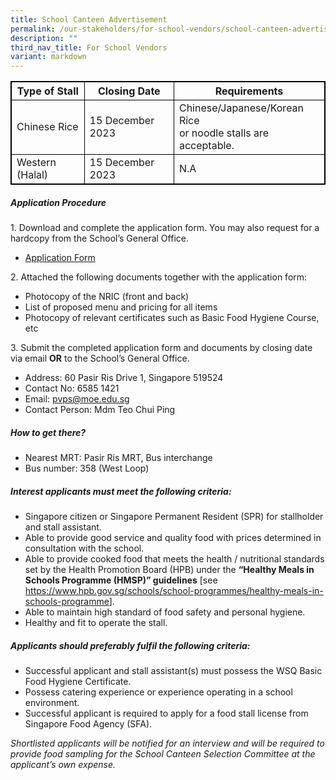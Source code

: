 ```yaml
---
title: School Canteen Advertisement
permalink: /our-stakeholders/for-school-vendors/school-canteen-advertisement/
description: ""
third_nav_title: For School Vendors
variant: markdown
---
```

<style>
table, th, td {
  border:1px solid black;
}
</style>


<table style="width:100%">
  <tbody><tr>
    <th>Type of Stall</th>
    <th>Closing Date</th>
    <th>Requirements</th>
  </tr>
  <tr>
    <td>Chinese Rice</td>
    <td>15 December 2023</td>
    <td>Chinese/Japanese/Korean Rice<br>or noodle stalls are acceptable.</td>
  </tr>
		<tr>
			<td>Western (Halal)</td>
			<td>15 December 2023</td>
			<td>N.A</td>
</tr></tbody></table>


<h5>Application Procedure</h5>

<p>1. Download and complete the application form. You may also request for a hardcopy from the School’s General Office.</p>
<ul>
 <li><a href="https://www.prcss.moe.edu.sg/files/School%20Canteen%20Advertisement/formbf7%20(2018).pdf">Application Form</a></li>
	</ul>

<p>2. Attached the following documents together with the application form:</p>
<ul>
	<li>Photocopy of the NRIC (front and back)</li>
	<li>List of proposed menu and pricing for all items</li>
	<li>Photocopy of relevant certificates such as Basic Food Hygiene Course, etc</li>
</ul>

<p>3. Submit the completed application form and documents by closing date via email <b>OR</b> to the School’s General Office.</p>
<ul>
	<li>Address: 60 Pasir Ris Drive 1, Singapore 519524</li>
	<li>Contact No: 6585 1421</li>
	<li>Email:&nbsp;<a href="pvps@moe.edu.sg">pvps@moe.edu.sg</a></li>
	<li>Contact Person: Mdm Teo Chui Ping</li>
</ul>

<h5>How to get there?</h5>
<ul>
	<li>Nearest MRT: Pasir Ris MRT, Bus interchange</li>
	<li>Bus number: 358 (West Loop)</li>
</ul>

<h5>Interest applicants must meet the following criteria:</h5>
<ul>
 <li>Singapore citizen or Singapore Permanent Resident (SPR) for stallholder and stall assistant.</li>
 <li>Able to provide good service and quality food with prices determined in consultation with the school.</li>
 <li>Able to provide cooked food that meets the health / nutritional standards set by the Health Promotion Board (HPB) under the <b>“Healthy Meals in Schools Programme (HMSP)” guidelines</b> [see <a href="https://www.hpb.gov.sg/schools/school-programmes/healthy-meals-in-schools-programme"> https://www.hpb.gov.sg/schools/school-programmes/healthy-meals-in-schools-programme</a>].</li>
 <li>Able to maintain high standard of food safety and personal hygiene.</li>
 <li>Healthy and fit to operate the stall.</li>
</ul>

<h5>Applicants should preferably fulfil the following criteria:</h5>
<ul>
  <li>Successful applicant and stall assistant(s) must possess the WSQ Basic Food Hygiene Certificate.</li>
  <li>Possess catering experience or experience operating in a school environment.</li>
  <li>Successful applicant is required to apply for a food stall license from Singapore Food Agency (SFA).</li>
</ul>  


<i>Shortlisted applicants will be notified for an interview and will be required to provide food sampling for the School Canteen Selection Committee at the applicant’s own expense.</i>